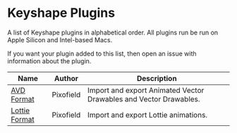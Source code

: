 # Keyshape Plugins

A list of Keyshape plugins in alphabetical order. All plugins run be run on Apple Silicon and
Intel-based Macs.

If you want your plugin added to this list, then open an issue with information about the plugin.

| Name | Author | Description |
|------|--------|-------------|
| [AVD Format](https://github.com/Pixofield/keyshape-avd-format) | Pixofield | Import and export Animated Vector Drawables and Vector Drawables. |
| [Lottie Format](https://github.com/Pixofield/keyshape-lottie-format) | Pixofield | Import and export Lottie animations. |
